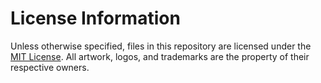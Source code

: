 # License Information

Unless otherwise specified, files in this repository are licensed under the [MIT License](LICENSE). All artwork, logos, and trademarks are the property of their respective owners.
